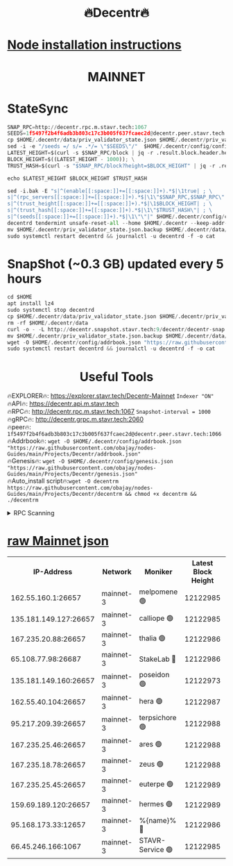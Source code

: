 <h1 align="center"> 🔥Decentr🔥</h1>

[Node installation instructions](https://github.com/obajay/nodes-Guides/tree/main/Projects/Decentr)
=
<h1 align="center"> MAINNET</h1>

# StateSync
```python
SNAP_RPC=http://decentr.rpc.m.stavr.tech:1067
SEEDS=1f5497f2b4f6adb3b803c17c3b005f637fcaec2d@decentr.peer.stavr.tech:1066
cp $HOME/.decentr/data/priv_validator_state.json $HOME/.decentr/priv_validator_state.json.backup
sed -i -e "/seeds =/ s/= .*/= \"$SEEDS\"/"  $HOME/.decentr/config/config.toml
LATEST_HEIGHT=$(curl -s $SNAP_RPC/block | jq -r .result.block.header.height); \
BLOCK_HEIGHT=$((LATEST_HEIGHT - 1000)); \
TRUST_HASH=$(curl -s "$SNAP_RPC/block?height=$BLOCK_HEIGHT" | jq -r .result.block_id.hash)

echo $LATEST_HEIGHT $BLOCK_HEIGHT $TRUST_HASH

sed -i.bak -E "s|^(enable[[:space:]]+=[[:space:]]+).*$|\1true| ; \
s|^(rpc_servers[[:space:]]+=[[:space:]]+).*$|\1\"$SNAP_RPC,$SNAP_RPC\"| ; \
s|^(trust_height[[:space:]]+=[[:space:]]+).*$|\1$BLOCK_HEIGHT| ; \
s|^(trust_hash[[:space:]]+=[[:space:]]+).*$|\1\"$TRUST_HASH\"| ; \
s|^(seeds[[:space:]]+=[[:space:]]+).*$|\1\"\"|" $HOME/.decentr/config/config.toml
decentrd tendermint unsafe-reset-all --home $HOME/.decentr --keep-addr-book
mv $HOME/.decentr/priv_validator_state.json.backup $HOME/.decentr/data/priv_validator_state.json
sudo systemctl restart decentrd && journalctl -u decentrd -f -o cat
```
# SnapShot (~0.3 GB) updated every 5 hours
```python
cd $HOME
apt install lz4
sudo systemctl stop decentrd
cp $HOME/.decentr/data/priv_validator_state.json $HOME/.decentr/priv_validator_state.json.backup
rm -rf $HOME/.decentr/data
curl -o - -L http://decentr.snapshot.stavr.tech:9/decentr/decentr-snap.tar.lz4 | lz4 -c -d - | tar -x -C $HOME/.decentr --strip-components 2
mv $HOME/.decentr/priv_validator_state.json.backup $HOME/.decentr/data/priv_validator_state.json
wget -O $HOME/.decentr/config/addrbook.json "https://raw.githubusercontent.com/obajay/nodes-Guides/main/Projects/Decentr/addrbook.json"
sudo systemctl restart decentrd && journalctl -u decentrd -f -o cat
```

 <h1 align="center"> Useful Tools</h1>

🔥EXPLORER🔥:     https://explorer.stavr.tech/Decentr-Mainnet        `Indexer "ON"` \
🔥API🔥:          https://decentr.api.m.stavr.tech \
🔥RPC🔥:          http://decentr.rpc.m.stavr.tech:1067              `Snapshot-interval = 1000` \
🔥gRPC🔥:         http://decentr.grpc.m.stavr.tech:2060 \
🔥peer🔥:         `1f5497f2b4f6adb3b803c17c3b005f637fcaec2d@decentr.peer.stavr.tech:1066` \
🔥Addrbook🔥:  `wget -O $HOME/.decentr/config/addrbook.json "https://raw.githubusercontent.com/obajay/nodes-Guides/main/Projects/Decentr/addrbook.json"` \
🔥Genesis🔥:  `wget -O $HOME/.decentr/config/genesis.json "https://raw.githubusercontent.com/obajay/nodes-Guides/main/Projects/Decentr/genesis.json"` \
🔥Auto_install script🔥:`wget -O decentrm https://raw.githubusercontent.com/obajay/nodes-Guides/main/Projects/Decentr/decentrm && chmod +x decentrm && ./decentrm`

<details>
<summary>RPC Scanning</summary>

<h2 align="center"> We scan nodes in real time every 4 hours. And we provide the final result of RPC endpoints.
We cannot influence the operation of these nodes in any way. </h2>


```python
If Voting Power is higher than 0 --> then the Node is a validator of the network and may be subject to attack and be a potential threat to the chain.
```
```python
We marked such validators with a red symbol
```

</details>

[raw Mainnet json](https://rpc-check.decentrm.stavr.tech/decentrm/rpc-decentrm-result.json)
=



<table><tr><th>IP-Address</th><th>Network</th><th>Moniker</th><th>Latest Block Height</th><th>Earliest Block Height</th><th>Catching Up</th><th>Tx Index</th><th>Voting Power</th><th>Scan Time</th></tr><tr><td>162.55.160.1:26657</td><td>mainnet-3</td><td>melpomene 🟢</td><td>12122985</td><td>1688950</td><td>False</td><td>on</td><td>0</td><td>2023-12-25T07:38:11.709655511UTC</td></tr><tr><td>135.181.149.127:26657</td><td>mainnet-3</td><td>calliope 🟢</td><td>12122985</td><td>1688950</td><td>False</td><td>on</td><td>0</td><td>2023-12-25T07:38:14.156988947UTC</td></tr><tr><td>167.235.20.88:26657</td><td>mainnet-3</td><td>thalia 🟢</td><td>12122986</td><td>1688950</td><td>False</td><td>on</td><td>0</td><td>2023-12-25T07:38:19.634016981UTC</td></tr><tr><td>65.108.77.98:26687</td><td>mainnet-3</td><td>StakeLab 🔴</td><td>12122986</td><td>1688950</td><td>False</td><td>on</td><td>5377025</td><td>2023-12-25T07:38:20.014273624UTC</td></tr><tr><td>135.181.149.160:26657</td><td>mainnet-3</td><td>poseidon 🟢</td><td>12122973</td><td>1688950</td><td>False</td><td>on</td><td>0</td><td>2023-12-25T07:38:22.700121965UTC</td></tr><tr><td>162.55.40.104:26657</td><td>mainnet-3</td><td>hera 🟢</td><td>12122987</td><td>1688950</td><td>False</td><td>on</td><td>0</td><td>2023-12-25T07:38:25.037189488UTC</td></tr><tr><td>95.217.209.39:26657</td><td>mainnet-3</td><td>terpsichore 🟢</td><td>12122988</td><td>1688950</td><td>False</td><td>on</td><td>0</td><td>2023-12-25T07:38:27.491425725UTC</td></tr><tr><td>167.235.25.46:26657</td><td>mainnet-3</td><td>ares 🟢</td><td>12122988</td><td>1688950</td><td>False</td><td>on</td><td>0</td><td>2023-12-25T07:38:29.791503239UTC</td></tr><tr><td>167.235.18.78:26657</td><td>mainnet-3</td><td>zeus 🟢</td><td>12122988</td><td>1688950</td><td>False</td><td>on</td><td>0</td><td>2023-12-25T07:38:32.080805433UTC</td></tr><tr><td>167.235.25.45:26657</td><td>mainnet-3</td><td>euterpe 🟢</td><td>12122989</td><td>1688950</td><td>False</td><td>on</td><td>0</td><td>2023-12-25T07:38:34.338647638UTC</td></tr><tr><td>159.69.189.120:26657</td><td>mainnet-3</td><td>hermes 🟢</td><td>12122989</td><td>1688950</td><td>False</td><td>on</td><td>0</td><td>2023-12-25T07:38:34.590639619UTC</td></tr><tr><td>95.168.173.33:12657</td><td>mainnet-3</td><td>%{name}% 🔴</td><td>12122986</td><td>8964001</td><td>False</td><td>on</td><td>4173653</td><td>2023-12-25T07:38:15.246588494UTC</td></tr><tr><td>66.45.246.166:1067</td><td>mainnet-3</td><td>STAVR-Service 🟢</td><td>12122985</td><td>12121001</td><td>False</td><td>on</td><td>0</td><td>2023-12-25T07:38:14.767592281UTC</td></tr></table>